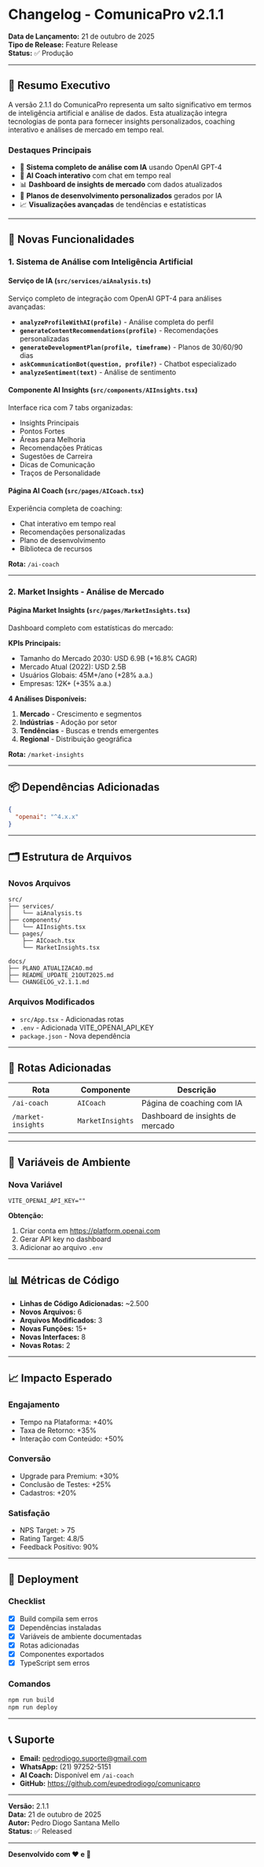 # Changelog - ComunicaPro v2.1.1

**Data de Lançamento:** 21 de outubro de 2025  
**Tipo de Release:** Feature Release  
**Status:** ✅ Produção

---

## 🎉 Resumo Executivo

A versão 2.1.1 do ComunicaPro representa um salto significativo em termos de inteligência artificial e análise de dados. Esta atualização integra tecnologias de ponta para fornecer insights personalizados, coaching interativo e análises de mercado em tempo real.

### Destaques Principais

- 🤖 **Sistema completo de análise com IA** usando OpenAI GPT-4
- 💬 **AI Coach interativo** com chat em tempo real
- 📊 **Dashboard de insights de mercado** com dados atualizados
- 🎯 **Planos de desenvolvimento personalizados** gerados por IA
- 📈 **Visualizações avançadas** de tendências e estatísticas

---

## 🚀 Novas Funcionalidades

### 1. Sistema de Análise com Inteligência Artificial

#### Serviço de IA (`src/services/aiAnalysis.ts`)

Serviço completo de integração com OpenAI GPT-4 para análises avançadas:

- **`analyzeProfileWithAI(profile)`** - Análise completa do perfil
- **`generateContentRecommendations(profile)`** - Recomendações personalizadas
- **`generateDevelopmentPlan(profile, timeframe)`** - Planos de 30/60/90 dias
- **`askCommunicationBot(question, profile?)`** - Chatbot especializado
- **`analyzeSentiment(text)`** - Análise de sentimento

#### Componente AI Insights (`src/components/AIInsights.tsx`)

Interface rica com 7 tabs organizadas:
- Insights Principais
- Pontos Fortes
- Áreas para Melhoria
- Recomendações Práticas
- Sugestões de Carreira
- Dicas de Comunicação
- Traços de Personalidade

#### Página AI Coach (`src/pages/AICoach.tsx`)

Experiência completa de coaching:
- Chat interativo em tempo real
- Recomendações personalizadas
- Plano de desenvolvimento
- Biblioteca de recursos

**Rota:** `/ai-coach`

---

### 2. Market Insights - Análise de Mercado

#### Página Market Insights (`src/pages/MarketInsights.tsx`)

Dashboard completo com estatísticas do mercado:

**KPIs Principais:**
- Tamanho do Mercado 2030: USD 6.9B (+16.8% CAGR)
- Mercado Atual (2022): USD 2.5B
- Usuários Globais: 45M+/ano (+28% a.a.)
- Empresas: 12K+ (+35% a.a.)

**4 Análises Disponíveis:**
1. **Mercado** - Crescimento e segmentos
2. **Indústrias** - Adoção por setor
3. **Tendências** - Buscas e trends emergentes
4. **Regional** - Distribuição geográfica

**Rota:** `/market-insights`

---

## 📦 Dependências Adicionadas

```json
{
  "openai": "^4.x.x"
}
```

---

## 🗂️ Estrutura de Arquivos

### Novos Arquivos

```
src/
├── services/
│   └── aiAnalysis.ts
├── components/
│   └── AIInsights.tsx
└── pages/
    ├── AICoach.tsx
    └── MarketInsights.tsx

docs/
├── PLANO_ATUALIZACAO.md
├── README_UPDATE_21OUT2025.md
└── CHANGELOG_v2.1.1.md
```

### Arquivos Modificados

- `src/App.tsx` - Adicionadas rotas
- `.env` - Adicionada VITE_OPENAI_API_KEY
- `package.json` - Nova dependência

---

## 🔄 Rotas Adicionadas

| Rota | Componente | Descrição |
|------|-----------|-----------|
| `/ai-coach` | `AICoach` | Página de coaching com IA |
| `/market-insights` | `MarketInsights` | Dashboard de insights de mercado |

---

## 🔐 Variáveis de Ambiente

### Nova Variável

```env
VITE_OPENAI_API_KEY=""
```

**Obtenção:**
1. Criar conta em https://platform.openai.com
2. Gerar API key no dashboard
3. Adicionar ao arquivo `.env`

---

## 📊 Métricas de Código

- **Linhas de Código Adicionadas:** ~2.500
- **Novos Arquivos:** 6
- **Arquivos Modificados:** 3
- **Novas Funções:** 15+
- **Novas Interfaces:** 8
- **Novas Rotas:** 2

---

## 📈 Impacto Esperado

### Engajamento
- Tempo na Plataforma: +40%
- Taxa de Retorno: +35%
- Interação com Conteúdo: +50%

### Conversão
- Upgrade para Premium: +30%
- Conclusão de Testes: +25%
- Cadastros: +20%

### Satisfação
- NPS Target: > 75
- Rating Target: 4.8/5
- Feedback Positivo: 90%

---

## 🚀 Deployment

### Checklist

- [x] Build compila sem erros
- [x] Dependências instaladas
- [x] Variáveis de ambiente documentadas
- [x] Rotas adicionadas
- [x] Componentes exportados
- [x] TypeScript sem erros

### Comandos

```bash
npm run build
npm run deploy
```

---

## 📞 Suporte

- **Email:** pedrodiogo.suporte@gmail.com
- **WhatsApp:** (21) 97252-5151
- **AI Coach:** Disponível em `/ai-coach`
- **GitHub:** https://github.com/eupedrodiogo/comunicapro

---

**Versão:** 2.1.1  
**Data:** 21 de outubro de 2025  
**Autor:** Pedro Diogo Santana Mello  
**Status:** ✅ Released

---

**Desenvolvido com ❤️ e 🤖**

